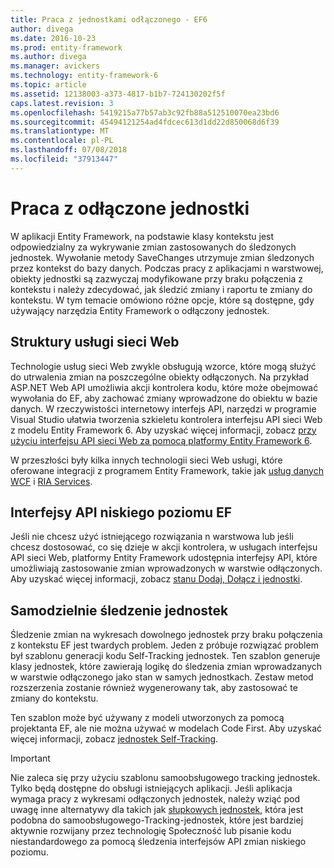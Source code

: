 ```yaml
---
title: Praca z jednostkami odłączonego - EF6
author: divega
ms.date: 2016-10-23
ms.prod: entity-framework
ms.author: divega
ms.manager: avickers
ms.technology: entity-framework-6
ms.topic: article
ms.assetid: 12138003-a373-4817-b1b7-724130202f5f
caps.latest.revision: 3
ms.openlocfilehash: 5419215a77b57ab3c92fb88a512510070ea23bd6
ms.sourcegitcommit: 45494121254ad4fdcec613d1dd22d850068d6f39
ms.translationtype: MT
ms.contentlocale: pl-PL
ms.lasthandoff: 07/08/2018
ms.locfileid: "37913447"
---
```

# <a name="working-with-disconnected-entities"></a>Praca z odłączone jednostki
W aplikacji Entity Framework, na podstawie klasy kontekstu jest odpowiedzialny za wykrywanie zmian zastosowanych do śledzonych jednostek. Wywołanie metody SaveChanges utrzymuje zmian śledzonych przez kontekst do bazy danych. Podczas pracy z aplikacjami n warstwowej, obiekty jednostki są zazwyczaj modyfikowane przy braku połączenia z kontekstu i należy zdecydować, jak śledzić zmiany i raportu te zmiany do kontekstu. W tym temacie omówiono różne opcje, które są dostępne, gdy używający narzędzia Entity Framework o odłączony jednostek.   

## <a name="web-service-frameworks"></a>Struktury usługi sieci Web

Technologie usług sieci Web zwykle obsługują wzorce, które mogą służyć do utrwalenia zmian na poszczególne obiekty odłączonych. Na przykład ASP.NET Web API umożliwia akcji kontrolera kodu, które może obejmować wywołania do EF, aby zachować zmiany wprowadzone do obiektu w bazie danych. W rzeczywistości internetowy interfejs API, narzędzi w programie Visual Studio ułatwia tworzenia szkieletu kontrolera interfejsu API sieci Web z modelu Entity Framework 6. Aby uzyskać więcej informacji, zobacz [przy użyciu interfejsu API sieci Web za pomocą platformy Entity Framework 6](https://docs.microsoft.com/en-us/aspnet/web-api/overview/data/using-web-api-with-entity-framework/).   

W przeszłości były kilka innych technologii sieci Web usługi, które oferowane integracji z programem Entity Framework, takie jak [usług danych WCF](https://docs.microsoft.com/dotnet/framework/data/wcf/create-a-data-service-using-an-adonet-ef-data-wcf) i [RIA Services](https://docs.microsoft.com/en-us/previous-versions/dotnet/wcf-ria/ee707344(v=vs.91)).

## <a name="low-level-ef-apis"></a>Interfejsy API niskiego poziomu EF

Jeśli nie chcesz użyć istniejącego rozwiązania n warstwowa lub jeśli chcesz dostosować, co się dzieje w akcji kontrolera, w usługach interfejsu API sieci Web, platformy Entity Framework udostępnia interfejsy API, które umożliwiają zastosowanie zmian wprowadzonych w warstwie odłączonych. Aby uzyskać więcej informacji, zobacz [stanu Dodaj, Dołącz i jednostki](~/ef6/saving/change-tracking/entity-state.md).  

## <a name="self-tracking-entities"></a>Samodzielnie śledzenie jednostek  

Śledzenie zmian na wykresach dowolnego jednostek przy braku połączenia z kontekstu EF jest twardych problem. Jeden z próbuje rozwiązać problem był szablonu generacji kodu Self-Tracking jednostek. Ten szablon generuje klasy jednostek, które zawierają logikę do śledzenia zmian wprowadzanych w warstwie odłączonego jako stan w samych jednostkach. Zestaw metod rozszerzenia zostanie również wygenerowany tak, aby zastosować te zmiany do kontekstu.

Ten szablon może być używany z modeli utworzonych za pomocą projektanta EF, ale nie można używać w modelach Code First. Aby uzyskać więcej informacji, zobacz [jednostek Self-Tracking](self-tracking-entities/index.md).  

> [!IMPORTANT]
> Nie zaleca się przy użyciu szablonu samoobsługowego tracking jednostek. Tylko będą dostępne do obsługi istniejących aplikacji. Jeśli aplikacja wymaga pracy z wykresami odłączonych jednostek, należy wziąć pod uwagę inne alternatywy dla takich jak [słupkowych jednostek](http://trackableentities.github.io/), która jest podobna do samoobsługowego-Tracking-jednostek, które jest bardziej aktywnie rozwijany przez technologię Społeczność lub pisanie kodu niestandardowego za pomocą śledzenia interfejsów API zmian niskiego poziomu.
